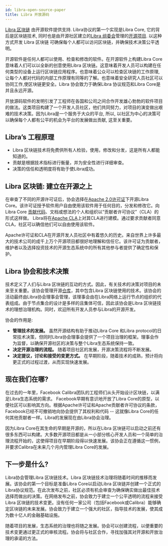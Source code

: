 ```yaml
---
id: libra-open-source-paper
title: Libra 开放源码
---
```


[Libra 区块链](https://developers.libra.org/docs/the-libra-区块链-paper) 由开源软件提供支持. Libra协议的第一个实现是Libra Core, 它的背后是区块链技术, 同时也是由开源社区建立的[Libra 组委会](https://libra.org/en-us/association-council-principles)管理的[开源项目](https://github.com/libra/libra).
以这种方式开发 Libra 区块链 可确保每个人都可以访问区块链，并确保技术决策公平透明。


开源软件是任何人都可以使用、检查和修改的软件。在开源软件上构建Libra Core意味着人们可以以全新的创意使用Libra 区块链。这意味着开发人员可以构建在任何类型的设备上运行区块链应用程序。也意味着公众可以检查区块链的工作原理,让每个人都对代码的内部工作原理有同等的了解。也意味着安全研究人员社区可以协同工作,使区块链更安全。Libra 协会致力于确保Libra 协议规范和Libra Core是并且永远开源。

开放源码软件的发明引发了工程师在各国和公司之间合作开发雄心勃勃的软件项目的做法。这类项目构建了一个开发人员社区，他们共同努力，对项目的演变做出艰难的技术决策。因为Libra是一个服务于大众的平台, 所以, 以社区为中心的决策可以确保每个人都有公平的机会为平台的发展做出贡献, 这至关重要。

## Libra’s 工程原理


* Libra 区块链技术将免费供所有人检验，使用，修改和分发，这是所有人都能知道的。
* 贡献是根据技术指标进行衡量，并为安全性进行详细审查。
* 决策的信任和透明度将有助于使Libra成功。

## Libra 区块链: 建立在开源之上

在审查了不同的开源许可证后，协会选择在[Apache 2.0许可证](https://www.apache.org/licenses/LICENSE-2.0.html)下开源Libra Core。该许可证授予软件用户自由使用该软件用于任何目的，分发和修改它。向Libra Core [贡献代码](community/contributions.md)、文档或想法的个人和组织以“贡献者许可协议”（CLA）的形式这样做。 Libra将在[Apache CLA](https://www.apache.org/licenses/contributor-agreements.html)上对其CLA进行建模。通过要求贡献者同意CLA，社区可以确信他们可以自由使用该软件。

Apache许可证和CLA在开源开发人员社区中有着悠久的历史。来自世界上许多最大的技术公司的成千上万个开源项目都很好地理解和信任它。该许可证为贡献者，维护者以及选择投资技术的开源生态系统中的所有其他参与者提供了确定性和保护。

## Libra 协会和技术决策


技术定义了人们与Libra 区块链的互动的方式。因此，有关技术的决策对项目的未来至关重要。该协会管理开源[仓库](https://github.com/libra)，其中包含Libra 区块链使用的技术。该协会的活动最终由Libra协会理事会管理，该理事会由在Libra网络上运行节点的组织的代表组成。由于节点集合的设计是多样的且集体可信，因此该协会是Libra 区块链技术的理想治理机构。同时，欢迎所有开发人员参与Libra的开源开发。

协会的作用是:

* **管理技术的发展。** 虽然开源结构有助于推动Libra Core 和Libra protocol的日常技术决策，但同时Libra协会理事会提供了一个项目治理的框架。理事会作为监督，以确保开源社区的决策与整个Libra生态系统保持一致。
* **决定开源治理的流程。** 随着项目社区的发展，开源决策流程将不断发展。
* **决定提议，讨论和接受的变更方式。**  在早期阶段，随着技术的成熟，预计将向更正式的过程过渡，从而实现快速发展。

## 现在我们在哪?

在过去的一年里，Facebook Calibra团队的工程师们从头开始设计区块链，以满足Libra生态系统的需求。 Facebook早期有意识地开放了Libra Core的原型，以便社区可以影响其方向。根据Apache许可证和Apache贡献者许可协议的条款，Facebook已经不可撤销地向协会提供了其权利和代码 -- 这就像Libra Core的任何其他贡献者一样。Libra的发展现在由Libra协会治理。

因为Libra Core在其生命的早期是开源的，所以在Libra 区块链可以启动之前还有很多东西可以构建。大多数开源项目都是从一小部分核心开发人员和一个简单的治理流程开始的，这使得项目在早期阶段得以快速发展。该协会正在遵循这一惯例，并要求Calibra在未来几个月内管理Libra Core的发展。

## 下一步是什么?

Libra协会管理Libra 区块链技术。Libra 区块链技术治理将随着时间的推移而发展。该协会的第一个目标是准备Libra Core以启动Libra 区块链并创建一个正式的Libra协议规范。在此次发布之前，社区必须有机会审查为确保确实做出最佳技术选择而做出的决策。在网络发布之前，协会致力于建立一个公平透明的流程来接受Libra 区块链的技术变更。没有任何一家公司（包括Facebook或Calibra）能够确定区块链的未来发展。协会致力于建立一个强大的社区，指导技术的发展，使其成为数十亿人的金融基础设施。


随着项目的发展，生态系统的治理也将随之发展。协会可以创建流程，以便重要的技术变更通过更正式的审核流程。协会将与社区合作，寻找加强其对开源和开放治理的承诺的方法。
